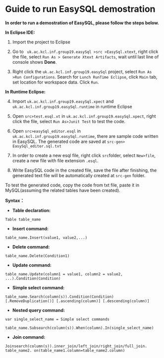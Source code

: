 # Guide to run EasySQL demostration

**In order to run a demostration of EasySQL, please follow the steps below.**

**In Eclipse IDE:**
1. Import the project to Eclipse

2. Go to ` uk.ac.kcl.inf.group19.easySql >src >EasySql.xtext`, right click the file, select  `Run As > Generate Xtext Artifacts`, wait until last line of console shows **Done**.

3. Right click the `uk.ac.kcl.inf.group19.easySql` project, select `Run As >Run Configurations`. Search for `Lunch RunTime Eclipse`, click `Main` tab, set location for workspace data. Click `Run`.

**In Runtime Eclipse:**

4. Import `uk.ac.kcl.inf.group19.easySql.xpect` and `uk.ac.kcl.inf.group19.easySql.runtime` in runtime Eclipse

5. Open `src>test.esql.xt` in `uk.ac.kcl.inf.group19.easySql.xpect`, right click the file, select `Run As>Junit Test` to test the code.

6. Open `src>easySql_editor.esql` in `uk.ac.kcl.inf.group19.easySql.runtime`, there are sample code written in  EasySQL. The generated code are saved at `src-gen> EasySql_editor.sql.txt`

8. In order to create a new esql file, right click `src`folder, select `New>file`, create a new file with file extension `.esql`. 

10. Write EasySQL code in the created file, save the file after finishing, the generated text file will be automatically created at `src-gen` folder.


To test the generated code, copy the code from txt file, paste it in MySQL(assuming the related tables have been created).


**Syntax：**
* **Table declaration:**    
```
Table table_name
```

* **Insert command:**      
```
table_name.Insert(value1, value2,...)
```

* **Delete command:** 
```
table_name.Delete(Condition1)
```

* **Update command:** 
```
table_name.Update(column1 = value1, column2 = value2, ...).Condition(Condition)
```

* **Simple select command:**
```
table_name.Search(column(s)).Condition(Condition)[.RemoveDuplication()] [.ascending(column)] [.descending(column)]
```

* **Nested query command:**
```
var single_select_name = Simple select commands

table_name.Subsearch(column(s)).When(column).In(single_select_name)
```

* **Join command:** 
```
Joinsearch(column(s)).inner_join/left_join/right_join/full_join. table_name2. on(table_name1.column=table_name2.column)
```
